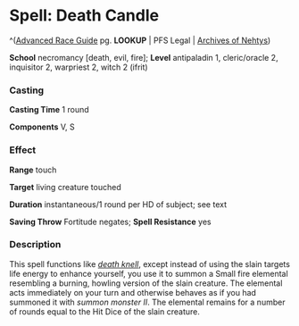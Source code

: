 # Spell: Death Candle

^([Advanced Race Guide][ss-death-candle] pg. **LOOKUP** | PFS Legal | [Archives of Nehtys][sn-death-candle])

**School** necromancy [death, evil, fire]; **Level** antipaladin 1, cleric/oracle 2, inquisitor 2, warpriest 2, witch 2 (ifrit)

### Casting

**Casting Time** 1 round  

**Components** V, S

### Effect

**Range** touch  

**Target** living creature touched  

**Duration** instantaneous/1 round per HD of subject; see text  

**Saving Throw** Fortitude negates; **Spell Resistance** yes

### Description

This spell functions like _[death knell]_, except instead of using the slain targets life energy to enhance yourself, you use it to summon a Small fire elemental resembling a burning, howling version of the slain creature. The elemental acts immediately on your turn and otherwise behaves as if you had summoned it with _summon monster II_. The elemental remains for a number of rounds equal to the Hit Dice of the slain creature.

[ss-death-candle]: http://paizo.com/products/btpy8rv2
[sn-death-candle]: http://www.archivesofnethys.com/SpellDisplay.aspx?ItemName=Death%20Candle
[death knell]: http://www.archivesofnethys.com/SpellDisplay.aspx?ItemName=death%20knell